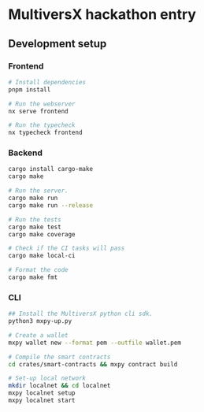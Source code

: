 # MultiversX hackathon entry

## Development setup

### Frontend

```bash
# Install dependencies
pnpm install

# Run the webserver
nx serve frontend

# Run the typecheck
nx typecheck frontend
```
### Backend
```bash
cargo install cargo-make
cargo make

# Run the server.
cargo make run
cargo make run --release

# Run the tests
cargo make test
cargo make coverage

# Check if the CI tasks will pass
cargo make local-ci

# Format the code
cargo make fmt
```

### CLI
```bash
## Install the MultiversX python cli sdk.
python3 mxpy-up.py

# Create a wallet
mxpy wallet new --format pem --outfile wallet.pem

# Compile the smart contracts
cd crates/smart-contracts && mxpy contract build

# Set-up local network
mkdir localnet && cd localnet
mxpy localnet setup
mxpy localnet start
```

